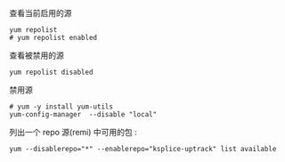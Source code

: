 查看当前启用的源

```shell
yum repolist 
# yum repolist enabled
```

查看被禁用的源

```
yum repolist disabled
```

禁用源

```shell
# yum -y install yum-utils
yum-config-manager  --disable "local"
```



列出一个 repo 源(remi) 中可用的包 :

```
yum --disablerepo="*" --enablerepo="ksplice-uptrack" list available
```

